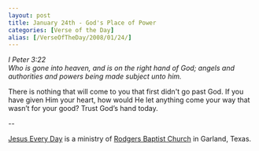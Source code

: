 ```yaml
---
layout: post
title: January 24th - God's Place of Power
categories: [Verse of the Day]
alias: [/VerseOfTheDay/2008/01/24/]
---
```


_I Peter 3:22  
Who is gone into heaven, and is on the right hand of God; angels and
authorities and powers being made subject unto him._

There is nothing that will come to you that first didn't go past
God. If you have given Him your heart, how would He let anything come
your way that wasn&rsquo;t for your good? Trust God&rsquo;s hand
today.

 --

<a href=http://jesuseveryday.net>Jesus Every Day</a> is a ministry of <a href=http://rodgersbaptist.net>Rodgers Baptist Church</a> in Garland, Texas.
